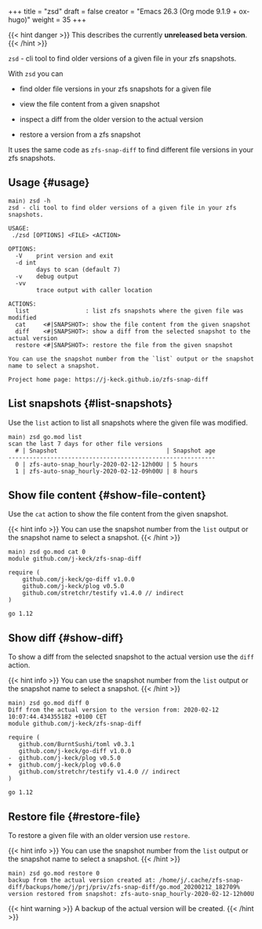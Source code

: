 +++
title = "zsd"
draft = false
creator = "Emacs 26.3 (Org mode 9.1.9 + ox-hugo)"
weight = 35
+++

{{< hint danger >}}
This describes the currently ****unreleased beta version****.
{{< /hint >}}

`zsd` - cli tool to find older versions of a given file in your zfs snapshots.

With `zsd` you can

-   find older file versions in your zfs snapshots for a given file

-   view the file content from a given snapshot

-   inspect a diff from the older version to the actual version

-   restore a version from a zfs snapshot

It uses the same code as `zfs-snap-diff` to find different file versions in your
zfs snapshots.


## Usage {#usage}

```text
main⟩ zsd -h
zsd - cli tool to find older versions of a given file in your zfs snapshots.

USAGE:
 ./zsd [OPTIONS] <FILE> <ACTION>

OPTIONS:
  -V	print version and exit
  -d int
        days to scan (default 7)
  -v	debug output
  -vv
        trace output with caller location

ACTIONS:
  list                : list zfs snapshots where the given file was modified
  cat     <#|SNAPSHOT>: show the file content from the given snapshot
  diff    <#|SNAPSHOT>: show a diff from the selected snapshot to the actual version
  restore <#|SNAPSHOT>: restore the file from the given snapshot

You can use the snapshot number from the `list` output or the snapshot name to select a snapshot.

Project home page: https://j-keck.github.io/zfs-snap-diff
```


## List snapshots {#list-snapshots}

Use the `list` action to list all snapshots where the
given file was modified.

```text
main⟩ zsd go.mod list
scan the last 7 days for other file versions
  # | Snapshot                               | Snapshot age
-----------------------------------------------------------
  0 | zfs-auto-snap_hourly-2020-02-12-12h00U | 5 hours
  1 | zfs-auto-snap_hourly-2020-02-12-09h00U | 8 hours
```


## Show file content {#show-file-content}

Use the `cat` action to show the file content from
the given snapshot.

{{< hint info >}}
You can use the snapshot number from the `list` output
or the snapshot name to select a snapshot.
{{< /hint >}}

```text
main⟩ zsd go.mod cat 0
module github.com/j-keck/zfs-snap-diff

require (
	github.com/j-keck/go-diff v1.0.0
	github.com/j-keck/plog v0.5.0
	github.com/stretchr/testify v1.4.0 // indirect
)

go 1.12
```


## Show diff {#show-diff}

To show a diff from the selected snapshot to the actual version
use the `diff` action.

{{< hint info >}}
You can use the snapshot number from the `list` output
or the snapshot name to select a snapshot.
{{< /hint >}}

```text
main⟩ zsd go.mod diff 0
Diff from the actual version to the version from: 2020-02-12 10:07:44.434355182 +0100 CET
module github.com/j-keck/zfs-snap-diff

require (
   github.com/BurntSushi/toml v0.3.1
   github.com/j-keck/go-diff v1.0.0
-  github.com/j-keck/plog v0.5.0
+  github.com/j-keck/plog v0.6.0
   github.com/stretchr/testify v1.4.0 // indirect
)

go 1.12
```


## Restore file {#restore-file}

To restore a given file with an older version use `restore`.

{{< hint info >}}
You can use the snapshot number from the `list` output
or the snapshot name to select a snapshot.
{{< /hint >}}

```text
main⟩ zsd go.mod restore 0
backup from the actual version created at: /home/j/.cache/zfs-snap-diff/backups/home/j/prj/priv/zfs-snap-diff/go.mod_20200212_182709%
version restored from snapshot: zfs-auto-snap_hourly-2020-02-12-12h00U
```

{{< hint warning >}}
A backup of the actual version will be created.
{{< /hint >}}
